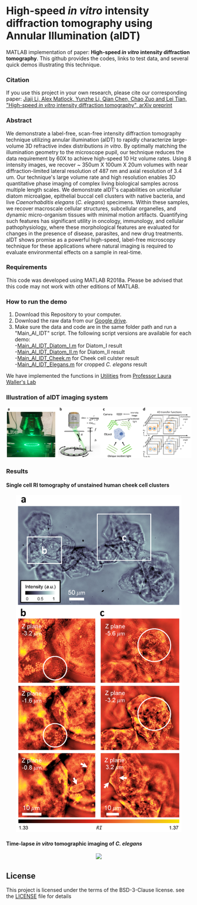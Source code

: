 # High-speed *in vitro* intensity diffraction tomography using Annular Illumination (aIDT)
MATLAB implementation of paper: **High-speed *in vitro* intensity diffraction tomography**. This github provides the codes, links to test data, and several quick demos illustrating this technique.


### Citation
If you use this project in your own research, please cite our corresponding paper: 
[Jiaji Li, Alex Matlock, Yunzhe Li, Qian Chen, Chao Zuo and Lei Tian, "High-speed *in vitro* intensity diffraction tomography", arXiv preprint](https://arxiv.org/abs/1904.06004)


### Abstract
We demonstrate a label-free, scan-free intensity diffraction tomography technique utilizing annular illumination (aIDT) to rapidly characterize large-volume 3D refractive index distributions *in vitro*.
By optimally matching the illumination geometry to the microscope pupil, our technique reduces the data requirement by 60X to achieve high-speed 10 Hz volume rates.
Using 8 intensity images, we recover ~ 350um X 100um X 20um volumes with near diffraction-limited lateral resolution of 487 nm and axial resolution of 3.4 um.
Our technique's large volume rate and high resolution enables 3D quantitative phase imaging of complex living biological samples across multiple length scales.
We demonstrate aIDT's capabilities on unicellular diatom microalgae, epithelial buccal cell clusters with native bacteria, and live *Caenorhabditis elegans* (*C. elegans*) specimens.
Within these samples, we recover macroscale cellular structures, subcellular organelles, and dynamic micro-organism tissues with minimal motion artifacts.
Quantifying such features has significant utility in oncology, immunology, and cellular pathophysiology, where these morphological features are evaluated for changes in the presence of disease, parasites, and new drug treatments.
aIDT shows promise as a powerful high-speed, label-free microscopy technique for these applications where natural imaging is required to evaluate environmental effects on a sample in real-time.


### Requirements
This code was developed using MATLAB R2018a. Please be advised that this code may not work with other editions of MATLAB.

### How to run the demo
1. Download this Repository to your computer.
2. Download the raw data from our [Google drive](https://drive.google.com/drive/folders/1E8U1YWQ14bDbgwMJnaUZl1I6Lq3XoGWj?usp=sharing). 
3. Make sure the data and code are in the same folder path and run a "Main_AI_IDT" script. The following script versions are available for each demo:  
-[Main_AI_IDT_Diatom_I.m](Main_AI_IDT_Diatom_I.m) for Diatom_I result  
-[Main_AI_IDT_Diatom_II.m](Main_AI_IDT_Diatom_II.m) for Diatom_II result  
-[Main_AI_IDT_Cheek.m](Main_AI_IDT_Cheek.m) for Cheek cell culster result  
-[Main_AI_IDT_Elegans.m](Main_AI_IDT_Elegans.m) for cropped *C. elegans* result  

We have implemented the functions in [Utilities](Utilities) from [Professor Laura Waller's Lab](https://github.com/Waller-Lab/Angle_SelfCalibration)  

### Illustration of aIDT imaging system
<p align="center">
 <img src="/figs/Imaging system.png">
</p>

### Results  
#### Single cell RI tomography of unstained human cheek cell clusters
<p align="center">
 <img src="/figs/Cheek cell.png" width = "450">
</p>

#### Time-lapse *in vitro* tomographic imaging of *C. elegans*
<p align="center">
 <img src="/figs/C. elegans.png">
</p>



## License
This project is licensed under the terms of the BSD-3-Clause license. see the [LICENSE](LICENSE) file for details












